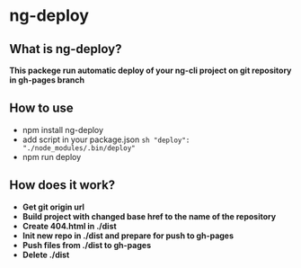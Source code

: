 # ng-deploy

## What is ng-deploy?

 **This packege run automatic deploy of your ng-cli project on git repository in gh-pages branch**

## How to use

- npm install ng-deploy
- add script in your package.json ```sh "deploy": "./node_modules/.bin/deploy" ```
- npm run deploy


## How does it work?

 - **Get git origin url**
 - **Build project with changed base href to the name of the repository**
 - **Create 404.html in ./dist**
 - **Init new repo in ./dist and prepare for push to gh-pages**
 - **Push files from ./dist to gh-pages**
 - **Delete ./dist**

 
